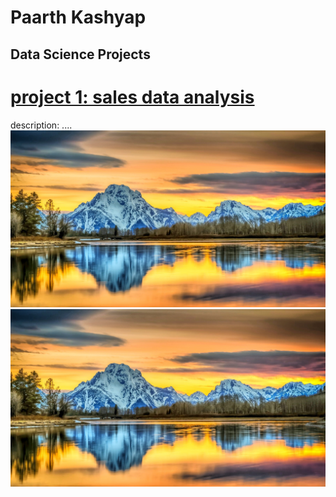 # Paarth Kashyap
## Data Science Projects

# [project 1: sales data analysis](https://github.com/Paarth-Kashyap/Sales-Data-Analysis)
description: ....
![](/Images/wallhaven-01vvjw_1920x1080.png)
<img src="/Images/wallhaven-01vvjw_1920x1080.png" width="600" length="250">

